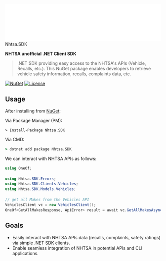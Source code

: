 ![Icon](https://github.com/ryuzakyl/Nhtsa.SDK/blob/master/assets/images/nhtsa-logo.svg) Nhtsa.SDK

**NHTSA unofficial .NET Client SDK**

> .NET SDK providing easy access to the NHTSA's APIs (Vehicle, Recalls, etc.). This NuGet package enables developers to
> retrieve vehicle safety information, recalls, complaints data, etc.

[![NuGet](https://img.shields.io/nuget/v/Nhtsa.SDK?logo=nuget)](https://www.nuget.org/packages/Nhtsa.SDK/)
[![License](https://img.shields.io/:license-MIT-blue.svg)](https://opensource.org/licenses/mit-license.php)

## Usage

After installing from [NuGet](https://www.nuget.org/packages/Nhtsa.SDK):

Via Package Manager (PM):
```pwsh
> Install-Package Nhtsa.SDK
```

Via CMD:
```cmd
> dotnet add package Nhtsa.SDK
```

We can interact with NHTSA APIs as follows:
```csharp
using OneOf;

using Nhtsa.SDK.Errors;
using Nhtsa.SDK.Clients.Vehicles;
using Nhtsa.SDK.Models.Vehicles;

// get all Makes from the Vehicles API
VehiclesClient vc = new VehiclesClient();
OneOf<GetAllMakesResponse, ApiError> result = await vc.GetAllMakesAsync();
```

## Goals

- Easily interact with NHTSA APIs data (recalls, complaints, safety ratings) via simple .NET SDK clients.
- Enable seamless integration of NHTSA in potential APIs and CLI applications.
